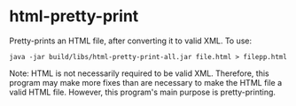# html-pretty-print #

Pretty-prints an HTML file, after converting it to valid XML. To use:

```java -jar build/libs/html-pretty-print-all.jar file.html > filepp.html```

Note: HTML is not necessarily required to be valid XML.
Therefore, this program may make more fixes than are necessary
to make the HTML file a valid HTML file.
However, this program's main purpose is pretty-printing.
